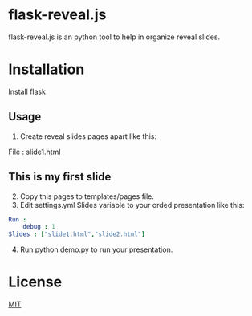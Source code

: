 # flask-reveal.js

flask-reveal.js is an python tool to help in organize reveal slides.

# Installation 

Install flask

## Usage

1. Create reveal slides pages apart like this: 

File : slide1.html
<section class="center"><h1>
    <b>This is my first slide</b></h1>
</section>

2. Copy this pages to templates/pages file.
3. Edit settings.yml Slides variable to your orded presentation like this:
```yaml
Run :
    debug : 1
Slides : ["slide1.html","slide2.html"]

```

4. Run python demo.py to run your presentation. 

# License
[MIT](https://choosealicense.com/licenses/mit/)